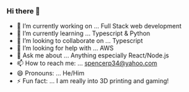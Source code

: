 ### Hi there 👋

- 🔭 I’m currently working on ... Full Stack web development
- 🌱 I’m currently learning ... Typescript & Python
- 👯 I’m looking to collaborate on ... Typescript
- 🤔 I’m looking for help with ... AWS
- 💬 Ask me about ... Anything especially React/Node.js
- 📫 How to reach me: ... spencerp34@yahoo.com
- 😄 Pronouns: ... He/Him
- ⚡ Fun fact: ... I am really into 3D printing and gaming!

